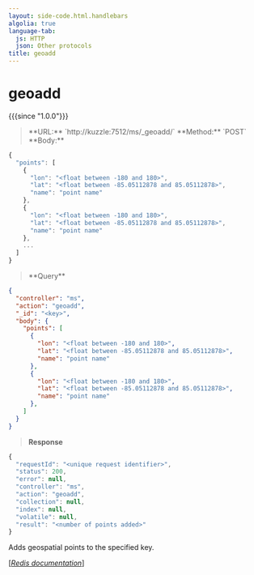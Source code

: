 ```yaml
---
layout: side-code.html.handlebars
algolia: true
language-tab:
  js: HTTP
  json: Other protocols
title: geoadd
---
```


# geoadd

{{{since "1.0.0"}}}



<blockquote class="js">
<p>
**URL:** `http://kuzzle:7512/ms/_geoadd/<key>`    
**Method:** `POST`  
**Body:**
</p>
</blockquote>


```js
{
  "points": [
    {
      "lon": "<float between -180 and 180>",
      "lat": "<float between -85.05112878 and 85.05112878>",
      "name": "point name"
    },
    {
      "lon": "<float between -180 and 180>",
      "lat": "<float between -85.05112878 and 85.05112878>",
      "name": "point name"
    },
    ...
  ]
}
```



<blockquote class="json">
<p>
**Query**
</p>
</blockquote>


```json
{
  "controller": "ms",
  "action": "geoadd",
  "_id": "<key>",
  "body": {
    "points": [
      {
        "lon": "<float between -180 and 180>",
        "lat": "<float between -85.05112878 and 85.05112878>",
        "name": "point name"
      },
      {
        "lon": "<float between -180 and 180>",
        "lat": "<float between -85.05112878 and 85.05112878>",
        "name": "point name"
      },
    ]
  }
}
```

>**Response**

```javascript
{
  "requestId": "<unique request identifier>",
  "status": 200,
  "error": null,
  "controller": "ms",
  "action": "geoadd",
  "collection": null,
  "index": null,
  "volatile": null,
  "result": "<number of points added>"
}
```

Adds geospatial points to the specified key.

[[_Redis documentation_]](https://redis.io/commands/geoadd)
